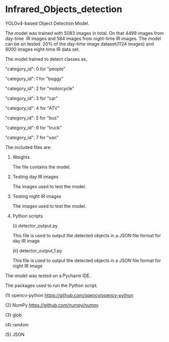 # Infrared_Objects_detection
YOLOv4-based  Object Detection Model.

The model was trained with 5083 images in total.
On that 4499 images from day-time  IR images and 584 images from night-time IR images.
The model can be on tested  20% of the day-time image dataset(1124 images) and  8000 images night-time IR data set.

The model trained to detect classes as,

"category_id": 0 for  "people"

"category_id": 1 for  "buggy"

"category_id": 2 for  "motorcycle"

"category_id": 3 for  "car"

"category_id": 4 for  "ATV"

"category_id": 5 for  "bus"

"category_id": 6 for  "truck"

"category_id": 7 for  "van"

The included files are:

1. Weights
   
   The file contains the model.
   
3. Testing day IR  images
   
   The images used to test the model.
    
5. Testing night IR  images
   
   The images used to test the model. 
7. Python scripts
   
      (i)  detector_output.py
   
   	This file is used to output the detected objects in a JSON file format for day IR image
   
      (ii) detector_output_1.py
   
   	This file is used to output the detected objects in a JSON file format for night IR image


The model was tested on a Pycharm IDE.

The packages used to run the Python script.

(1) opencv-python 
	https://github.com/opencv/opencv-python

(2) NumPy
	https://github.com/numpy/numpy

(3) glob

(4) random

(5) JSON

